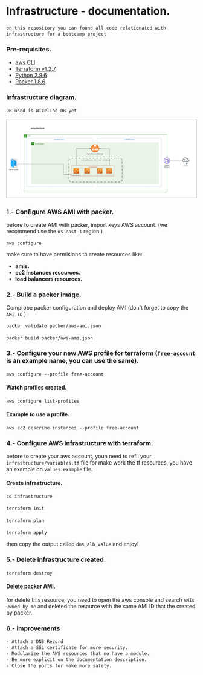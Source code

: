 # Infrastructure - documentation.
```
on this repository you can found all code relationated with infrastructure for a bootcamp project
```

### Pre-requisites.

- [aws CLI](https://docs.aws.amazon.com/cli/latest/userguide/getting-started-install.html). 
- [Terraform v1.2.7](https://developer.hashicorp.com/terraform/tutorials/aws-get-started/install-cli).
- [Python 2.9.6](https://www.python.org/downloads/).
- [Packer 1.8.6](https://developer.hashicorp.com/packer/tutorials/docker-get-started/get-started-install-cli).


### Infrastructure diagram.

```
DB used is Wizeline DB yet
```

![diagram](./assets/diagram.png)


### 1.- Configure AWS AMI with packer.

before to create AMI with packer, import keys AWS account.
(we recommend use the  `us-east-1` region.)

    aws configure

make sure to have permisions to create resources like:

  - **amis.**
  - **ec2 instances resources.**
  - **load balancers resources.**

### 2.- Build a packer image.

Comprobe packer configuration and deploy AMI (don't forget to copy the `AMI ID` )

    packer validate packer/aws-ami.json 

    packer build packer/aws-ami.json 

### 3.- Configure your new AWS profile for terraform (`free-account` is an example name, you can use the same).

    aws configure --profile free-account

#### Watch profiles created.

    aws configure list-profiles

#### Example to use a profile.

    aws ec2 describe-instances --profile free-account

### 4.- Configure AWS infrastructure with terraform.

before to create your aws account, youn need to refil your `infrastructure/variables.tf` file for
make work the tf resources, you have an example on `values.example` file.

#### Create infrastructure.

    cd infrastructure

    terraform init

    terraform plan

    terraform apply

then copy the output called `dns_alb_value` and enjoy!

### 5.- Delete infrastructure created.

    terraform destroy


#### Delete packer AMI.

for delete this resource, you need to open the aws console and search `AMIs Owned by me` and deleted 
the resource with the same AMI ID that the created by packer.


### 6.- improvements

    - Attach a DNS Record
    - Attach a SSL certificate for more security.
    - Modularize the AWS resources that no have a module.
    - Be more explicit on the documentation description.
    - Close the ports for make more safety.
